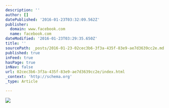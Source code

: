 ```yaml
---
description: ''
author: []
datePublished: '2016-01-23T03:32:09.562Z'
publisher:
  domain: www.facebook.com
  name: facebook.com
dateModified: '2016-01-23T03:29:35.650Z'
title: ''
sourcePath: _posts/2016-01-23-02cec3b6-3f3a-435f-83e9-ae7d3639cc2e.md
published: true
inFeed: true
hasPage: true
inNav: false
url: 02cec3b6-3f3a-435f-83e9-ae7d3639cc2e/index.html
_context: 'http://schema.org'
_type: Article

---
```

![](https://fbcdn-photos-a-a.akamaihd.net/hphotos-ak-xat1/v/t1.0-0/s526x395/1535740_936093063113807_4722836732930911390_n.jpg?oh=4ac31aefd20a69b6507b0431362f229a&oe=56FDCCB7&__gda__=1463385203_b399f58710672559b6ee965496b865ac)